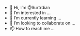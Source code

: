 - 👋 Hi, I’m @Surtrdian
- 👀 I’m interested in ...
- 🌱 I’m currently learning ...
- 💞️ I’m looking to collaborate on ...
- 📫 How to reach me ...

<!---
Surtrdian/Surtrdian is a ✨ special ✨ repository because its `README.md` (this file) appears on your GitHub profile.
You can click the Preview link to take a look at your changes.
--->
